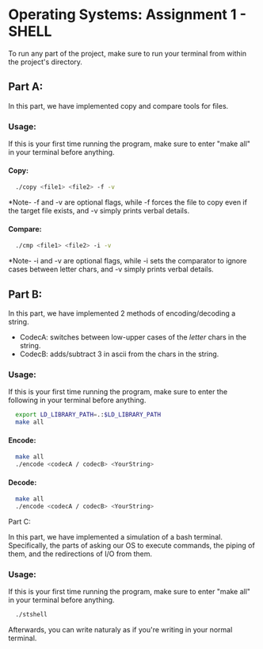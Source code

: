 # Operating Systems: Assignment 1 - SHELL

To run any part of the project, make sure to run your terminal from within the project's directory.

## Part A:

In this part, we have implemented copy and compare tools for files.

### Usage:

If this is your first time running the program, make sure to enter "make all" in your terminal before anything.

#### Copy:

```sh
  ./copy <file1> <file2> -f -v
```
*Note- -f and -v are optional flags, while -f forces the file to copy even if the target file exists, and -v simply prints verbal details.

#### Compare:

```sh
  ./cmp <file1> <file2> -i -v
```
*Note- -i and -v are optional flags, while -i sets the comparator to ignore cases between letter chars, and -v simply prints verbal details.


## Part B:

In this part, we have implemented 2 methods of encoding/decoding a string.
- CodecA: switches between low-upper cases of the *letter* chars in the string.
- CodecB: adds/subtract 3 in ascii from the chars in the string.

### Usage:

If this is your first time running the program, make sure to enter the following in your terminal before anything.

```sh
  export LD_LIBRARY_PATH=.:$LD_LIBRARY_PATH
  make all
```

#### Encode:

```sh
  make all
  ./encode <codecA / codecB> <YourString>
```

#### Decode:
 
```sh
  make all
  ./encode <codecA / codecB> <YourString>
```
 
Part C:
 
In this part, we have implemented a simulation of a bash terminal.
Specifically, the parts of asking our OS to execute commands, the piping of them, and the redirections of I/O from them.
 
### Usage:
 
If this is your first time running the program, make sure to enter "make all" in your terminal before anything.

```sh
  ./stshell
```
Afterwards, you can write naturaly as if you're writing in your normal terminal.
